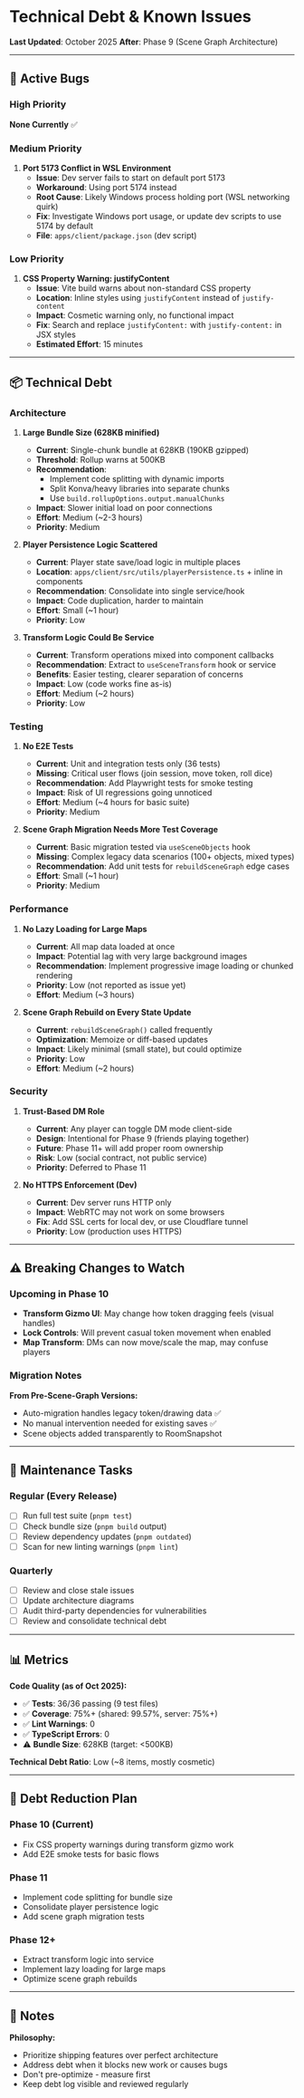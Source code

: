 # Technical Debt & Known Issues

**Last Updated**: October 2025
**After**: Phase 9 (Scene Graph Architecture)

---

## 🐛 Active Bugs

### High Priority

**None Currently** ✅

### Medium Priority

1. **Port 5173 Conflict in WSL Environment**
   - **Issue**: Dev server fails to start on default port 5173
   - **Workaround**: Using port 5174 instead
   - **Root Cause**: Likely Windows process holding port (WSL networking quirk)
   - **Fix**: Investigate Windows port usage, or update dev scripts to use 5174 by default
   - **File**: `apps/client/package.json` (dev script)

### Low Priority

1. **CSS Property Warning: justifyContent**
   - **Issue**: Vite build warns about non-standard CSS property
   - **Location**: Inline styles using `justifyContent` instead of `justify-content`
   - **Impact**: Cosmetic warning only, no functional impact
   - **Fix**: Search and replace `justifyContent:` with `justify-content:` in JSX styles
   - **Estimated Effort**: 15 minutes

---

## 📦 Technical Debt

### Architecture

1. **Large Bundle Size (628KB minified)**
   - **Current**: Single-chunk bundle at 628KB (190KB gzipped)
   - **Threshold**: Rollup warns at 500KB
   - **Recommendation**:
     - Implement code splitting with dynamic imports
     - Split Konva/heavy libraries into separate chunks
     - Use `build.rollupOptions.output.manualChunks`
   - **Impact**: Slower initial load on poor connections
   - **Effort**: Medium (~2-3 hours)
   - **Priority**: Medium

2. **Player Persistence Logic Scattered**
   - **Current**: Player state save/load logic in multiple places
   - **Location**: `apps/client/src/utils/playerPersistence.ts` + inline in components
   - **Recommendation**: Consolidate into single service/hook
   - **Impact**: Code duplication, harder to maintain
   - **Effort**: Small (~1 hour)
   - **Priority**: Low

3. **Transform Logic Could Be Service**
   - **Current**: Transform operations mixed into component callbacks
   - **Recommendation**: Extract to `useSceneTransform` hook or service
   - **Benefits**: Easier testing, clearer separation of concerns
   - **Impact**: Low (code works fine as-is)
   - **Effort**: Medium (~2 hours)
   - **Priority**: Low

### Testing

1. **No E2E Tests**
   - **Current**: Unit and integration tests only (36 tests)
   - **Missing**: Critical user flows (join session, move token, roll dice)
   - **Recommendation**: Add Playwright tests for smoke testing
   - **Impact**: Risk of UI regressions going unnoticed
   - **Effort**: Medium (~4 hours for basic suite)
   - **Priority**: Medium

2. **Scene Graph Migration Needs More Test Coverage**
   - **Current**: Basic migration tested via `useSceneObjects` hook
   - **Missing**: Complex legacy data scenarios (100+ objects, mixed types)
   - **Recommendation**: Add unit tests for `rebuildSceneGraph` edge cases
   - **Effort**: Small (~1 hour)
   - **Priority**: Medium

### Performance

1. **No Lazy Loading for Large Maps**
   - **Current**: All map data loaded at once
   - **Impact**: Potential lag with very large background images
   - **Recommendation**: Implement progressive image loading or chunked rendering
   - **Priority**: Low (not reported as issue yet)
   - **Effort**: Medium (~3 hours)

2. **Scene Graph Rebuild on Every State Update**
   - **Current**: `rebuildSceneGraph()` called frequently
   - **Optimization**: Memoize or diff-based updates
   - **Impact**: Likely minimal (small state), but could optimize
   - **Priority**: Low
   - **Effort**: Medium (~2 hours)

### Security

1. **Trust-Based DM Role**
   - **Current**: Any player can toggle DM mode client-side
   - **Design**: Intentional for Phase 9 (friends playing together)
   - **Future**: Phase 11+ will add proper room ownership
   - **Risk**: Low (social contract, not public service)
   - **Priority**: Deferred to Phase 11

2. **No HTTPS Enforcement (Dev)**
   - **Current**: Dev server runs HTTP only
   - **Impact**: WebRTC may not work on some browsers
   - **Fix**: Add SSL certs for local dev, or use Cloudflare tunnel
   - **Priority**: Low (production uses HTTPS)

---

## ⚠️ Breaking Changes to Watch

### Upcoming in Phase 10

- **Transform Gizmo UI**: May change how token dragging feels (visual handles)
- **Lock Controls**: Will prevent casual token movement when enabled
- **Map Transform**: DMs can now move/scale the map, may confuse players

### Migration Notes

**From Pre-Scene-Graph Versions:**
- Auto-migration handles legacy token/drawing data ✅
- No manual intervention needed for existing saves ✅
- Scene objects added transparently to RoomSnapshot

---

## 🔧 Maintenance Tasks

### Regular (Every Release)

- [ ] Run full test suite (`pnpm test`)
- [ ] Check bundle size (`pnpm build` output)
- [ ] Review dependency updates (`pnpm outdated`)
- [ ] Scan for new linting warnings (`pnpm lint`)

### Quarterly

- [ ] Review and close stale issues
- [ ] Update architecture diagrams
- [ ] Audit third-party dependencies for vulnerabilities
- [ ] Review and consolidate technical debt

---

## 📊 Metrics

**Code Quality (as of Oct 2025):**
- ✅ **Tests**: 36/36 passing (9 test files)
- ✅ **Coverage**: 75%+ (shared: 99.57%, server: 75%+)
- ✅ **Lint Warnings**: 0
- ✅ **TypeScript Errors**: 0
- ⚠️ **Bundle Size**: 628KB (target: <500KB)

**Technical Debt Ratio**: Low (~8 items, mostly cosmetic)

---

## 🎯 Debt Reduction Plan

### Phase 10 (Current)
- Fix CSS property warnings during transform gizmo work
- Add E2E smoke tests for basic flows

### Phase 11
- Implement code splitting for bundle size
- Consolidate player persistence logic
- Add scene graph migration tests

### Phase 12+
- Extract transform logic into service
- Implement lazy loading for large maps
- Optimize scene graph rebuilds

---

## 📝 Notes

**Philosophy:**
- Prioritize shipping features over perfect architecture
- Address debt when it blocks new work or causes bugs
- Don't pre-optimize - measure first
- Keep debt log visible and reviewed regularly
